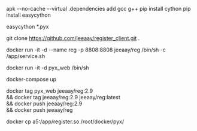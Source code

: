<!--
 * @Email: wrj7887@163.com
 * @Author: Jeay
 * @Date: 2022-04-21 14:28:49
 * @LastEditors: Jeay
 * @LastEditTime: 2022-04-26 15:19:52
 * jeay.net
 * @FilePath: \部署\README.md
 * @Description: 
 * Copyright (c) 2022 by jeay.net, All Rights Reserved.
-->
apk --no-cache --virtual .dependencies add gcc g++
pip install cython
pip install easycython

easycython *.pyx


git clone https://github.com/jeeaay/register_client.git .


docker run -it -d --name reg -p 8808:8808 jeeaay/reg /bin/sh -c /app/service.sh

docker run -it -d pyx_web /bin/sh

docker-compose up

docker tag pyx_web jeeaay/reg:2.9\
&& docker tag jeeaay/reg:2.9 jeeaay/reg:latest\
&& docker push jeeaay/reg:2.9\
&& docker push jeeaay/reg

docker cp a5:/app/register.so /root/docker/pyx/